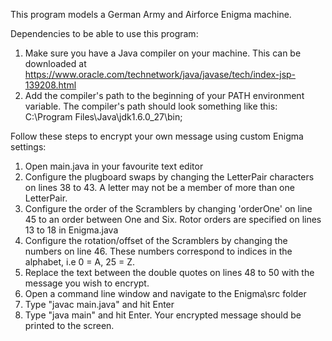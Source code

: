 This program models a German Army and Airforce Enigma machine.

Dependencies to be able to use this program:
1. Make sure you have a Java compiler on your machine. 
	This can be downloaded at https://www.oracle.com/technetwork/java/javase/tech/index-jsp-139208.html
2. Add the compiler's path to the beginning of your PATH environment variable.
	The compiler's path should look something like this: C:\Program Files\Java\jdk1.6.0_27\bin;

Follow these steps to encrypt your own message using custom Enigma settings:
1. Open main.java in your favourite text editor
2. Configure the plugboard swaps by changing the LetterPair characters on lines 38 to 43.
	A letter may not be a member of more than one LetterPair. 
3. Configure the order of the Scramblers by changing 'orderOne' on line 45 to an order between One and Six.
	Rotor orders are specified on lines 13 to 18 in Enigma.java
4. Configure the rotation/offset of the Scramblers by changing the numbers on line 46. 
	These numbers correspond to indices in the alphabet, i.e 0 = A, 25 = Z.
5. Replace the text between the double quotes on lines 48 to 50 with the message you wish to encrypt.
6. Open a command line window and navigate to the Enigma\src folder
7. Type "javac main.java" and hit Enter
8. Type "java main" and hit Enter. Your encrypted message should be printed to the screen.
